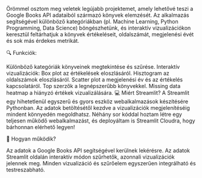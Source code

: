Örömmel osztom meg veletek legújabb projektemet, amely lehetővé teszi a Google Books API adataiból származó könyvek elemzését. Az alkalmazás segítségével különböző kategóriákban (pl. Machine Learning, Python Programming, Data Science) böngészhetünk, és interaktív vizualizációkon keresztül feltárhatjuk a könyvek értékeléseit, oldalszámát, megjelenési évét és sok más érdekes metrikát.

🔍 Funkciók:

Különböző kategóriák könyveinek megtekintése és szűrése.
Interaktív vizualizációk:
Box plot az értékelések eloszlásáról.
Hisztogram az oldalszámok eloszlásáról.
Scatter plot a megjelenési év és az értékelés kapcsolatáról.
Top szerzők a legnépszerűbb könyvekkel.
Missing data heatmap a hiányzó értékek vizualizálására.
💻 Miért Streamlit? A Streamlit egy hihetetlenül egyszerű és gyors eszköz webalkalmazások készítésére Pythonban. Az adatok betöltésétől kezdve a vizualizációk megjelenítéséig mindent könnyedén megoldhatsz. Néhány sor kóddal hoztam létre egy teljesen működő webalkalmazást, és deployáltam is Streamlit Cloudra, hogy bárhonnan elérhető legyen!

🎯 Hogyan működik?

Az adatok a Google Books API segítségével kerülnek lekérésre.
Az adatok Streamlit oldalán interaktív módon szűrhetők, azonnali vizualizációk jelennek meg.
Minden vizualizáció és szűrőelem egyszerűen integrálható és testreszabható.

